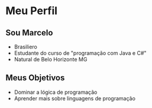 # Meu Perfil 

## Sou Marcelo

- Brasiliero
- Estudante do curso de "programação com Java e C#"
- Natural de Belo Horizonte MG

## Meus Objetivos

- Dominar a lógica de programação
- Aprender mais sobre linguagens de programação
 